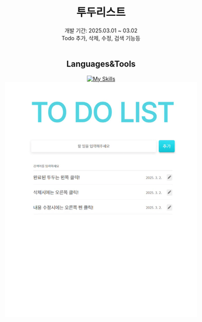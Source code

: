 <div align="center">
  
# 투두리스트
개발 기간: 2025.03.01 ~ 03.02 <br/>
Todo 추가, 삭제, 수정, 검색 기능등 <br/><br/>

## Languages&Tools
[![My Skills](https://skillicons.dev/icons?i=react,vite,js,html,css)](https://skillicons.dev)
![todolistPreview](https://github.com/orinery/2025_todoList/blob/main/todolist/src/assets/todolistPreview.gif)

</div>

